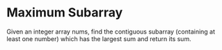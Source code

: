 # Maximum Subarray
Given an integer array nums, find the contiguous subarray (containing at least one number) which has the largest sum and return its sum.
